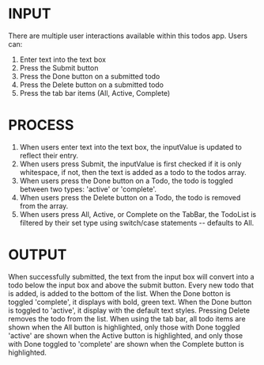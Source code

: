 # INPUT
There are multiple user interactions available within this todos app. Users can:

1. Enter text into the text box
2. Press the Submit button
3. Press the Done button on a submitted todo
4. Press the Delete button on a submitted todo
5. Press the tab bar items (All, Active, Complete)

# PROCESS

1. When users enter text into the text box, the inputValue is updated to reflect their entry.
2. When users press Submit, the inputValue is first checked if it is only whitespace, if not, then the text is added as a todo to the todos array.
3. When users press the Done button on a Todo, the todo is toggled between two types: 'active' or 'complete'. 
4. When users press the Delete button on a Todo, the todo is removed from the array. 
5. When users press All, Active, or Complete on the TabBar, the TodoList is filtered by their set type using switch/case statements -- defaults to All. 

# OUTPUT
When successfully submitted, the text from the input box will convert into a todo below the input box and above the submit button. Every new todo that is added, is added to the bottom of the list. When the Done botton is toggled 'complete', it displays with bold, green text. When the Done button is toggled to 'active', it display with the default text styles. Pressing Delete removes the todo from the list. When using the tab bar, all todo items are shown when the All button is highlighted, only those with Done toggled 'active' are shown when the Active button is highlighted, and only those with Done toggled to 'complete' are shown when the Complete button is highlighted. 